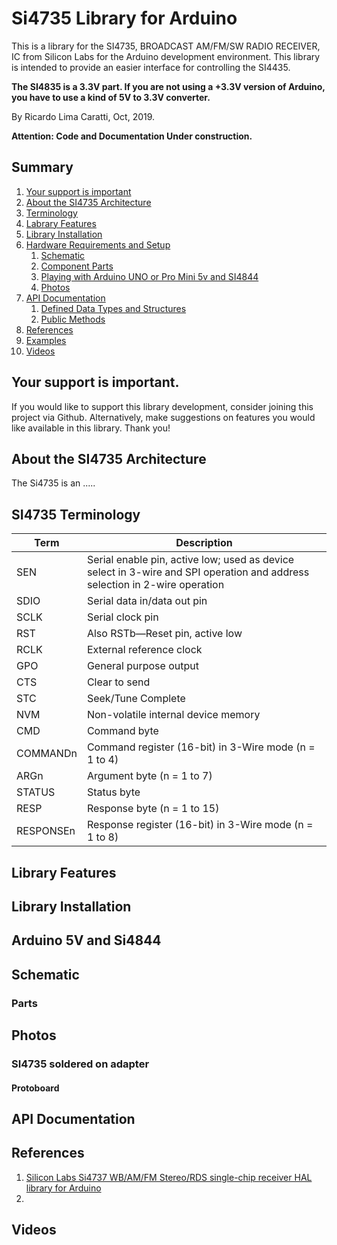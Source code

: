 # Si4735 Library for Arduino

This is a library for the SI4735, BROADCAST AM/FM/SW RADIO RECEIVER,  IC from Silicon Labs for the Arduino development environment.  This library is intended to provide an easier interface for controlling the SI4435.

__The SI4835 is a 3.3V part. If you are not using a +3.3V version of Arduino, you have to use a kind of 5V to 3.3V converter.__

By Ricardo Lima Caratti, Oct, 2019. 

__Attention: Code and Documentation  Under construction.__ 


## Summary

1. [Your support is important]()
2. [About the SI4735 Architecture]()
3. [Terminology]()
4. [Labrary Features]()
5. [Library Installation]()
6. [Hardware Requirements and Setup]()
   1. [Schematic]()
   2. [Component Parts]()
   3. [Playing with Arduino UNO or Pro Mini 5v and SI4844]()
   4. [Photos]()
7. [API Documentation](h)
   1. [Defined Data Types and Structures]()
   2. [Public Methods]()
8. [References]()
9.  [Examples]()
10. [Videos]() 


## Your support is important.

If you would like to support this library development, consider joining this project via Github. Alternatively, make suggestions on features you would like available in this library. Thank you!


## About the SI4735 Architecture 

The Si4735 is an .....


## SI4735 Terminology

| Term | Description |
| ---- | ----- |
| SEN | Serial enable pin, active low; used as device select in 3-wire and SPI operation and address selection in 2-wire operation| 
| SDIO | Serial data in/data out pin|
| SCLK | Serial clock pin|
| RST  | Also RSTb—Reset pin, active low |
| RCLK | External reference clock |
| GPO | General purpose output |
| CTS | Clear to send |
| STC | Seek/Tune Complete |
| NVM | Non-volatile internal device memory |
| CMD | Command byte |
| COMMANDn | Command register (16-bit) in 3-Wire mode (n = 1 to 4) |
| ARGn | Argument byte (n = 1 to 7) | 
| STATUS | Status byte |
| RESP | Response byte (n = 1 to 15) |
| RESPONSEn | Response register (16-bit) in 3-Wire mode (n = 1 to 8)| 


## Library Features


## Library Installation



## Arduino 5V and Si4844


## Schematic




### Parts


## Photos 

### SI4735 soldered on adapter


#### Protoboard


## API Documentation



## References

1. [Silicon Labs Si4737 WB/AM/FM Stereo/RDS single-chip receiver HAL library for Arduino ](https://github.com/rickeywang/Si4737_i2c)
2. 


## Videos